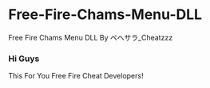 # Free-Fire-Chams-Menu-DLL
Free Fire Chams Menu DLL By ペヘサラ_Cheatzzz

### Hi Guys 
This For You Free Fire Cheat Developers!
 
